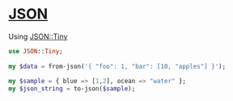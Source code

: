 [1]: https://rosettacode.org/wiki/JSON

# [JSON][1]

Using [JSON::Tiny](http://github.com/moritz/json/)

```raku
use JSON::Tiny;
 
my $data = from-json('{ "foo": 1, "bar": [10, "apples"] }');
 
my $sample = { blue => [1,2], ocean => "water" };
my $json_string = to-json($sample);
```